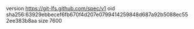 version https://git-lfs.github.com/spec/v1
oid sha256:63929ebbecef6fb670f4d207e0799414259848d687a92b5088ec552ee383b8aa
size 7600
